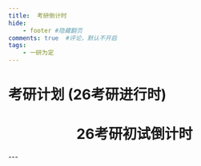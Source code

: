 ```yaml
---
title:  考研倒计时
hide:
    - footer #隐藏翻页
comments: true  #评论，默认不开启
tags: 
    - 一研为定
---
```

# 考研计划 (26考研进行时)

<body>
<center>
  <h1>26考研初试倒计时</h1>
  <font color="#4351AF" size=6 >
  <div id="countdown"></div>

  <script>
    //设置倒计时时间为2025年12月20号结束
    var countDownDate = new Date("Dec 20, 2025 00:00:00").getTime();

    // 更新倒计时
    var x = setInterval(function() {

      // 获取当前时间
      var now = new Date().getTime();

      // 计算剩余时间
      var distance = countDownDate - now;

      // 计算天数、小时、分钟和秒
      var days = Math.floor(distance / (1000 * 60 * 60 * 24));
      var hours = Math.floor((distance % (1000 * 60 * 60 * 24)) / (1000 * 60 * 60));
      var minutes = Math.floor((distance % (1000 * 60 * 60)) / (1000 * 60));
      var seconds = Math.floor((distance % (1000 * 60)) / 1000);

      // 显示倒计时
      document.getElementById("countdown").innerHTML = days + "天 " + hours + "小时 "
      + minutes + "分钟 " + seconds + "秒";

      // 当倒计时结束时，停止更新
      if (distance < 0) {
        clearInterval(x);
        document.getElementById("countdown").innerHTML = "倒计时结束";
      }
    }, 1000);
  </script>
  </font>
  </center>
</body>
---